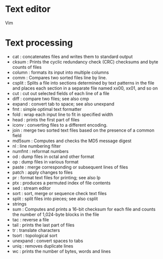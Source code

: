 # Text editor
Vim

# Text processing
* cat	    : concatenates files and writes them to standard output
* cksum	    : Prints the cyclic redundancy check (CRC) checksums and byte counts of files 
* column    : formats its input into multiple columns
* comm	    : Compares two sorted files line by line. 
* csplit    : Splits a file into sections determined by text patterns in the file and places each section in a separate file named xx00, xx01, and so on
* cut	    : cut out selected fields of each line of a file
* diff	    : compare two files; see also cmp
* expand    : convert tab to space; see also unexpand
* fmt	    : simple optimal text formatter
* fold	    : wrap each input line to fit in specified width
* head	    : prints the first part of files
* iconv	    : converting files to a different encoding.
* join	    : merge two sorted text files based on the presence of a common field
* md5sum    : Computes and checks the MD5 message digest 
* nl	    : line numbering filter
* numfmt    : reformat numbers
* od	    : dump files in octal and other format
* op	    : dump files in various format
* paste	    : merge corresponding or subsequent lines of files
* patch	    : apply changes to files
* pr	    : format text files for printing; see also lp
* ptx	    : produces a permuted index of file contents
* sed	    : stream editor
* sort      : sort, merge or sequence check text files
* split	    : split files into pieces; see also csplit
* strings
* sum	    : Computes and prints a 16-bit checksum for each file and counts the number of 1,024-byte blocks in the file
* tac	    : reverse a file
* tail	    : prints the last part of files
* tr	    : translate characters
* tsort	    : topological sort
* unexpand  : convert spaces to tabs
* uniq	    : removes duplicate lines
* wc	    : prints the number of bytes, words and lines
